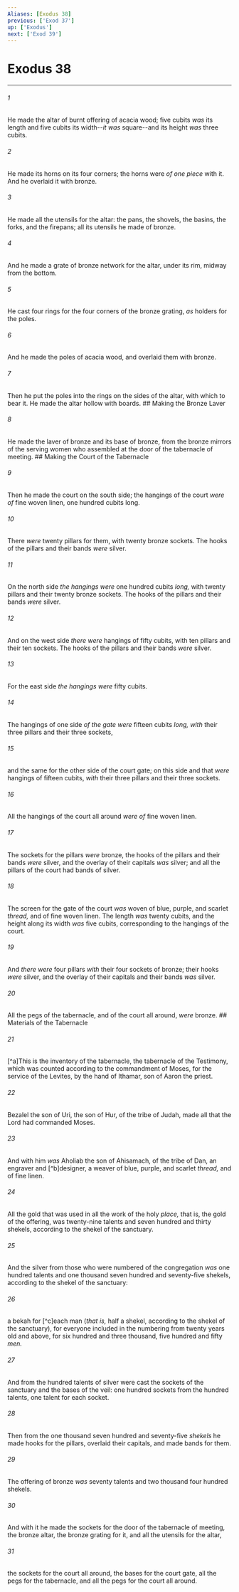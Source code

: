```yaml
---
Aliases: [Exodus 38]
previous: ['Exod 37']
up: ['Exodus']
next: ['Exod 39']
---
```

# Exodus 38

***


###### 1 
He made the altar of burnt offering of acacia wood; five cubits _was_ its length and five cubits its width--_it was_ square--and its height _was_ three cubits. 

###### 2 
He made its horns on its four corners; the horns were _of one piece_ with it. And he overlaid it with bronze. 

###### 3 
He made all the utensils for the altar: the pans, the shovels, the basins, the forks, and the firepans; all its utensils he made of bronze. 

###### 4 
And he made a grate of bronze network for the altar, under its rim, midway from the bottom. 

###### 5 
He cast four rings for the four corners of the bronze grating, _as_ holders for the poles. 

###### 6 
And he made the poles of acacia wood, and overlaid them with bronze. 

###### 7 
Then he put the poles into the rings on the sides of the altar, with which to bear it. He made the altar hollow with boards. ## Making the Bronze Laver 

###### 8 
He made the laver of bronze and its base of bronze, from the bronze mirrors of the serving women who assembled at the door of the tabernacle of meeting. ## Making the Court of the Tabernacle 

###### 9 
Then he made the court on the south side; the hangings of the court _were of_ fine woven linen, one hundred cubits long. 

###### 10 
There _were_ twenty pillars for them, with twenty bronze sockets. The hooks of the pillars and their bands _were_ silver. 

###### 11 
On the north side _the hangings were_ one hundred cubits _long,_ with twenty pillars and their twenty bronze sockets. The hooks of the pillars and their bands _were_ silver. 

###### 12 
And on the west side _there were_ hangings of fifty cubits, with ten pillars and their ten sockets. The hooks of the pillars and their bands _were_ silver. 

###### 13 
For the east side _the hangings were_ fifty cubits. 

###### 14 
The hangings of one side _of the gate were_ fifteen cubits _long, with_ their three pillars and their three sockets, 

###### 15 
and the same for the other side of the court gate; on this side and that _were_ hangings of fifteen cubits, _with_ their three pillars and their three sockets. 

###### 16 
All the hangings of the court all around _were of_ fine woven linen. 

###### 17 
The sockets for the pillars _were_ bronze, the hooks of the pillars and their bands _were_ silver, and the overlay of their capitals _was_ silver; and all the pillars of the court had bands of silver. 

###### 18 
The screen for the gate of the court _was_ woven of blue, purple, and scarlet _thread,_ and of fine woven linen. The length _was_ twenty cubits, and the height along its width _was_ five cubits, corresponding to the hangings of the court. 

###### 19 
And _there were_ four pillars _with_ their four sockets of bronze; their hooks _were_ silver, and the overlay of their capitals and their bands _was_ silver. 

###### 20 
All the pegs of the tabernacle, and of the court all around, _were_ bronze. ## Materials of the Tabernacle 

###### 21 
[^a]This is the inventory of the tabernacle, the tabernacle of the Testimony, which was counted according to the commandment of Moses, for the service of the Levites, by the hand of Ithamar, son of Aaron the priest. 

###### 22 
Bezalel the son of Uri, the son of Hur, of the tribe of Judah, made all that the Lord had commanded Moses. 

###### 23 
And with him _was_ Aholiab the son of Ahisamach, of the tribe of Dan, an engraver and [^b]designer, a weaver of blue, purple, and scarlet _thread,_ and of fine linen. 

###### 24 
All the gold that was used in all the work of the holy _place,_ that is, the gold of the offering, was twenty-nine talents and seven hundred and thirty shekels, according to the shekel of the sanctuary. 

###### 25 
And the silver from those who were numbered of the congregation _was_ one hundred talents and one thousand seven hundred and seventy-five shekels, according to the shekel of the sanctuary: 

###### 26 
a bekah for [^c]each man (_that is,_ half a shekel, according to the shekel of the sanctuary), for everyone included in the numbering from twenty years old and above, for six hundred and three thousand, five hundred and fifty _men._ 

###### 27 
And from the hundred talents of silver were cast the sockets of the sanctuary and the bases of the veil: one hundred sockets from the hundred talents, one talent for each socket. 

###### 28 
Then from the one thousand seven hundred and seventy-five _shekels_ he made hooks for the pillars, overlaid their capitals, and made bands for them. 

###### 29 
The offering of bronze _was_ seventy talents and two thousand four hundred shekels. 

###### 30 
And with it he made the sockets for the door of the tabernacle of meeting, the bronze altar, the bronze grating for it, and all the utensils for the altar, 

###### 31 
the sockets for the court all around, the bases for the court gate, all the pegs for the tabernacle, and all the pegs for the court all around.
